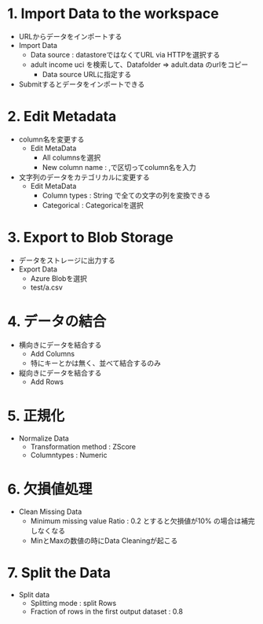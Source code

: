 # 1. Import Data to the workspace
* URLからデータをインポートする
* Import Data
    * Data source : datastoreではなくてURL via HTTPを選択する
    * adult income uci を検索して、Datafolder ⇒ adult.data のurlをコピー
        * Data source URLに指定する
* Submitするとデータをインポートできる

# 2. Edit Metadata
* column名を変更する
    * Edit MetaData
        * All columnsを選択
        * New column name : ,で区切ってcolumn名を入力
* 文字列のデータをカテゴリカルに変更する
    * Edit MetaData
        * Column types : String で全ての文字の列を変換できる
        * Categorical : Categoricalを選択

# 3. Export to Blob Storage
* データをストレージに出力する
* Export Data
    * Azure Blobを選択
    * test/a.csv

# 4. データの結合
* 横向きにデータを結合する
    * Add Columns
    * 特にキーとかは無く、並べて結合するのみ
* 縦向きにデータを結合する
    * Add Rows

# 5. 正規化
* Normalize Data
    * Transformation method : ZScore
    * Columntypes : Numeric

# 6. 欠損値処理
* Clean Missing Data
    * Minimum missing value Ratio : 0.2 とすると欠損値が10% の場合は補完しなくなる
    * MinとMaxの数値の時にData Cleaningが起こる

# 7. Split the Data
* Split data
    * Splitting mode : split Rows
    * Fraction of rows in the first output dataset : 0.8